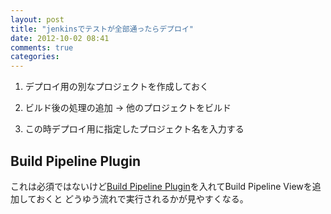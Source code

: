 ```yaml
---
layout: post
title: "jenkinsでテストが全部通ったらデプロイ"
date: 2012-10-02 08:41
comments: true
categories:
---
```


1. デプロイ用の別なプロジェクトを作成しておく

2. ビルド後の処理の追加 -> 他のプロジェクトをビルド

3. この時デプロイ用に指定したプロジェクト名を入力する

## Build Pipeline Plugin

これは必須ではないけど[Build Pipeline Plugin](https://code.google.com/p/build-pipeline-plugin)を入れてBuild Pipeline Viewを追加しておくと
どうゆう流れで実行されるかが見やすくなる。
